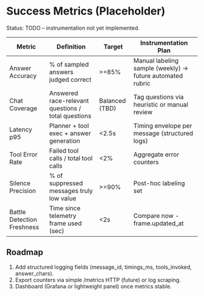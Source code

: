 # Success Metrics (Placeholder)

Status: TODO – instrumentation not yet implemented.

| Metric | Definition | Target | Instrumentation Plan |
|--------|------------|--------|----------------------|
| Answer Accuracy | % of sampled answers judged correct | >=85% | Manual labeling sample (weekly) -> future automated rubric |
| Chat Coverage | Answered race-relevant questions / total questions | Balanced (TBD) | Tag questions via heuristic or manual review |
| Latency p95 | Planner + tool exec + answer generation | <2.5s | Timing envelope per message (structured logs) |
| Tool Error Rate | Failed tool calls / total tool calls | <2% | Aggregate error counters |
| Silence Precision | % of suppressed messages truly low value | >=90% | Post-hoc labeling set |
| Battle Detection Freshness | Time since telemetry frame used (sec) | <2s | Compare now - frame.updated_at |

## Roadmap
1. Add structured logging fields (message_id, timings_ms, tools_invoked, answer_chars).
2. Export counters via simple /metrics HTTP (future) or log scraping.
3. Dashboard (Grafana or lightweight panel) once metrics stable.
